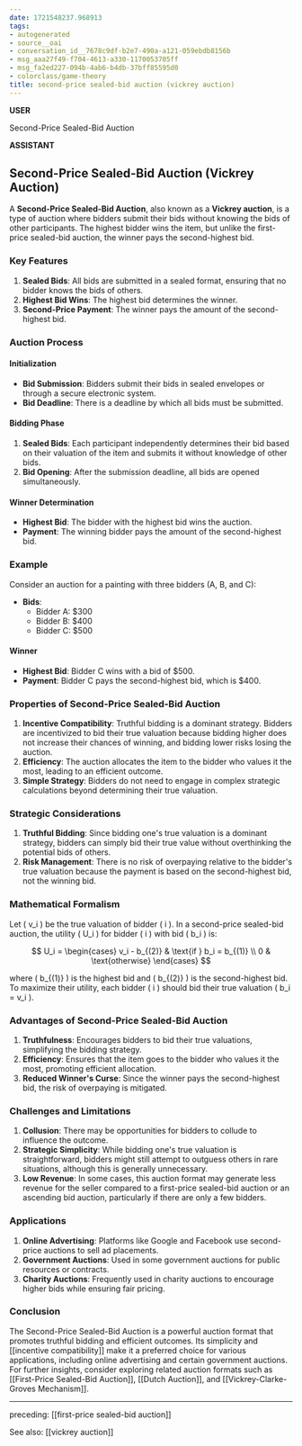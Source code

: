 ```yaml
---
date: 1721548237.968913
tags:
- autogenerated
- source__oai
- conversation_id__7678c9df-b2e7-490a-a121-059ebdb8156b
- msg_aaa27f49-f704-4613-a330-1170053705ff
- msg_fa2ed227-094b-4ab6-b4db-37bff85595d0
- colorclass/game-theory
title: second-price sealed-bid auction (vickrey auction)
---
```


**USER**

Second-Price Sealed-Bid Auction


**ASSISTANT**

## Second-Price Sealed-Bid Auction (Vickrey Auction)

A **Second-Price Sealed-Bid Auction**, also known as a **Vickrey auction**, is a type of auction where bidders submit their bids without knowing the bids of other participants. The highest bidder wins the item, but unlike the first-price sealed-bid auction, the winner pays the second-highest bid.

### Key Features

1. **Sealed Bids**: All bids are submitted in a sealed format, ensuring that no bidder knows the bids of others.
2. **Highest Bid Wins**: The highest bid determines the winner.
3. **Second-Price Payment**: The winner pays the amount of the second-highest bid.

### Auction Process

#### Initialization

- **Bid Submission**: Bidders submit their bids in sealed envelopes or through a secure electronic system.
- **Bid Deadline**: There is a deadline by which all bids must be submitted.

#### Bidding Phase

1. **Sealed Bids**: Each participant independently determines their bid based on their valuation of the item and submits it without knowledge of other bids.
2. **Bid Opening**: After the submission deadline, all bids are opened simultaneously.

#### Winner Determination

- **Highest Bid**: The bidder with the highest bid wins the auction.
- **Payment**: The winning bidder pays the amount of the second-highest bid.

### Example

Consider an auction for a painting with three bidders (A, B, and C):

- **Bids**:
  - Bidder A: $300
  - Bidder B: $400
  - Bidder C: $500

#### Winner

- **Highest Bid**: Bidder C wins with a bid of $500.
- **Payment**: Bidder C pays the second-highest bid, which is $400.

### Properties of Second-Price Sealed-Bid Auction

1. **Incentive Compatibility**: Truthful bidding is a dominant strategy. Bidders are incentivized to bid their true valuation because bidding higher does not increase their chances of winning, and bidding lower risks losing the auction.
2. **Efficiency**: The auction allocates the item to the bidder who values it the most, leading to an efficient outcome.
3. **Simple Strategy**: Bidders do not need to engage in complex strategic calculations beyond determining their true valuation.

### Strategic Considerations

1. **Truthful Bidding**: Since bidding one's true valuation is a dominant strategy, bidders can simply bid their true value without overthinking the potential bids of others.
2. **Risk Management**: There is no risk of overpaying relative to the bidder's true valuation because the payment is based on the second-highest bid, not the winning bid.

### Mathematical Formalism

Let \( v_i \) be the true valuation of bidder \( i \). In a second-price sealed-bid auction, the utility \( U_i \) for bidder \( i \) with bid \( b_i \) is:

$$
U_i = \begin{cases} 
v_i - b_{(2)} & \text{if } b_i = b_{(1)} \\
0 & \text{otherwise} 
\end{cases}
$$

where \( b_{(1)} \) is the highest bid and \( b_{(2)} \) is the second-highest bid. To maximize their utility, each bidder \( i \) should bid their true valuation \( b_i = v_i \).

### Advantages of Second-Price Sealed-Bid Auction

1. **Truthfulness**: Encourages bidders to bid their true valuations, simplifying the bidding strategy.
2. **Efficiency**: Ensures that the item goes to the bidder who values it the most, promoting efficient allocation.
3. **Reduced Winner's Curse**: Since the winner pays the second-highest bid, the risk of overpaying is mitigated.

### Challenges and Limitations

1. **Collusion**: There may be opportunities for bidders to collude to influence the outcome.
2. **Strategic Simplicity**: While bidding one's true valuation is straightforward, bidders might still attempt to outguess others in rare situations, although this is generally unnecessary.
3. **Low Revenue**: In some cases, this auction format may generate less revenue for the seller compared to a first-price sealed-bid auction or an ascending bid auction, particularly if there are only a few bidders.

### Applications

1. **Online Advertising**: Platforms like Google and Facebook use second-price auctions to sell ad placements.
2. **Government Auctions**: Used in some government auctions for public resources or contracts.
3. **Charity Auctions**: Frequently used in charity auctions to encourage higher bids while ensuring fair pricing.

### Conclusion

The Second-Price Sealed-Bid Auction is a powerful auction format that promotes truthful bidding and efficient outcomes. Its simplicity and [[incentive compatibility]] make it a preferred choice for various applications, including online advertising and certain government auctions. For further insights, consider exploring related auction formats such as [[First-Price Sealed-Bid Auction]], [[Dutch Auction]], and [[Vickrey-Clarke-Groves Mechanism]].


---

preceding: [[first-price sealed-bid auction]]

See also: [[vickrey auction]]